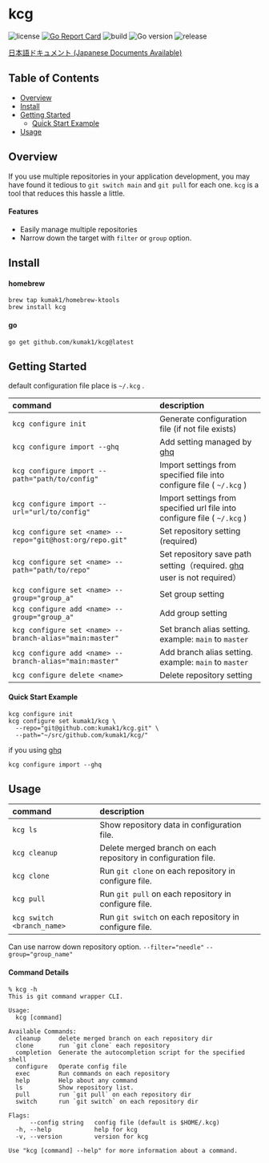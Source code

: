 # kcg

![license](https://img.shields.io/github/license/kumak1/kcg)
[![Go Report Card](https://goreportcard.com/badge/github.com/kumak1/kcg)](https://goreportcard.com/report/github.com/kumak1/kcg)
![build](https://img.shields.io/github/actions/workflow/status/kumak1/kcg/release.yml)
![Go version](https://img.shields.io/github/go-mod/go-version/kumak1/kcg)
![release](https://img.shields.io/github/v/release/kumak1/kcg)

[日本語ドキュメント (Japanese Documents Available)](README_JA.md)

## Table of Contents

- [Overview](#overview)
- [Install](#install)
- [Getting Started](#getting-started)
    - [Quick Start Example](#quick-start-example)
- [Usage](#usage)

## Overview

If you use multiple repositories in your application development, you may have found it tedious to `git switch main` and `git pull` for each one. `kcg` is a tool that reduces this hassle a little.

#### Features

- Easily manage multiple repositories
- Narrow down the target with `filter` or `group` option.

## Install

#### homebrew

```shell
brew tap kumak1/homebrew-ktools 
brew install kcg
```

#### go

```shell
go get github.com/kumak1/kcg@latest
```

## Getting Started

default configuration file place is `~/.kcg` .

| command                                                   | description                                                                                              |
|:----------------------------------------------------------|:---------------------------------------------------------------------------------------------------------|
| `kcg configure init`                                      | Generate configuration file (if not file exists)                                                         |
| `kcg configure import --ghq`                              | Add setting managed by [ghq](https://github.com/x-motemen/ghq)                                           |
| `kcg configure import --path="path/to/config"`            | Import settings from specified file into configure file ( `~/.kcg` )                                     |
| `kcg configure import --url="url/to/config"`              | Import settings from specified url file into configure file ( `~/.kcg` )                                 |
| `kcg configure set <name> --repo="git@host:org/repo.git"` | Set repository setting (required)                                                                        |
| `kcg configure set <name> --path="path/to/repo"`          | Set repository save path setting（required. [ghq](https://github.com/x-motemen/ghq) user is not required） |
| `kcg configure set <name> --group="group_a"`              | Set group setting                                                                                        | 
| `kcg configure add <name> --group="group_a"`              | Add group setting                                                                                        | 
| `kcg configure set <name> --branch-alias="main:master"`   | Set branch alias setting. <br> example: `main` to `master`                                               |
| `kcg configure add <name> --branch-alias="main:master"`   | Add branch alias setting. <br> example: `main` to `master`                                               |
| `kcg configure delete <name>`                             | Delete repository setting                                                                                |

#### Quick Start Example

```shell
kcg configure init
kcg configure set kumak1/kcg \
  --repo="git@github.com:kumak1/kcg.git" \
  --path="~/src/github.com/kumak1/kcg/"
```

if you using [ghq](https://github.com/x-motemen/ghq)

```shell
kcg configure import --ghq
```

## Usage

| command                    | description                                                    |
|:---------------------------|:---------------------------------------------------------------|
| `kcg ls`                   | Show repository data in configuration file.                    |
| `kcg cleanup`              | Delete merged branch on each repository in configuration file. |
| `kcg clone`                | Run `git clone` on each repository in configure file.          |
| `kcg pull`                 | Run `git pull` on each repository in configure file.           |
| `kcg switch <branch_name>` | Run `git switch` on each repository in configure file.         |

Can use narrow down repository option. `--filter="needle"` `--group="group_name"`

#### Command Details

```shell
% kcg -h
This is git command wrapper CLI.

Usage:
  kcg [command]

Available Commands:
  cleanup     delete merged branch on each repository dir
  clone       run `git clone` each repository
  completion  Generate the autocompletion script for the specified shell
  configure   Operate config file
  exec        Run commands on each repository
  help        Help about any command
  ls          Show repository list.
  pull        run `git pull` on each repository dir
  switch      run `git switch` on each repository dir

Flags:
      --config string   config file (default is $HOME/.kcg)
  -h, --help            help for kcg
  -v, --version         version for kcg

Use "kcg [command] --help" for more information about a command.
```
